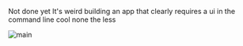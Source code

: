 
Not done yet 
It's weird building an app that clearly requires a ui in the command line cool none the less 

![main](https://user-images.githubusercontent.com/37848207/172540994-16aaaf8d-fdfb-4919-89be-2119b1b2192d.png)
